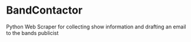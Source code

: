 # BandContactor
 Python Web Scraper for collecting show information and drafting an email to the bands publicist

